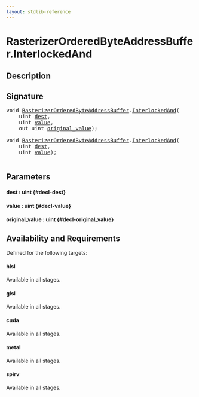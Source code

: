 ```yaml
---
layout: stdlib-reference
---
```


# RasterizerOrderedByteAddressBuffer\.InterlockedAnd

## Description





## Signature 

<pre>
<span class="code_keyword">void</span> <a href="/stdlib-reference/types/rasterizerorderedbyteaddressbuffer-0ahls/index" class="code_type">RasterizerOrderedByteAddressBuffer</a>.<a href="/stdlib-reference/types/rasterizerorderedbyteaddressbuffer-0ahls/interlockedand-0b">InterlockedAnd</a>(
    <span class="code_keyword">uint</span> <a href="/stdlib-reference/types/rasterizerorderedbyteaddressbuffer-0ahls/interlockedand-0b#decl-dest" class="code_param">dest</a>,
    <span class="code_keyword">uint</span> <a href="/stdlib-reference/types/rasterizerorderedbyteaddressbuffer-0ahls/interlockedand-0b#decl-value" class="code_param">value</a>,
    <span class="code_keyword">out</span> <span class="code_keyword">uint</span> <a href="/stdlib-reference/types/rasterizerorderedbyteaddressbuffer-0ahls/interlockedand-0b#decl-original_value" class="code_param">original_value</a>);

<span class="code_keyword">void</span> <a href="/stdlib-reference/types/rasterizerorderedbyteaddressbuffer-0ahls/index" class="code_type">RasterizerOrderedByteAddressBuffer</a>.<a href="/stdlib-reference/types/rasterizerorderedbyteaddressbuffer-0ahls/interlockedand-0b">InterlockedAnd</a>(
    <span class="code_keyword">uint</span> <a href="/stdlib-reference/types/rasterizerorderedbyteaddressbuffer-0ahls/interlockedand-0b#decl-dest" class="code_param">dest</a>,
    <span class="code_keyword">uint</span> <a href="/stdlib-reference/types/rasterizerorderedbyteaddressbuffer-0ahls/interlockedand-0b#decl-value" class="code_param">value</a>);

</pre>

## Parameters

#### dest  : uint {#decl-dest}
#### value  : uint {#decl-value}
#### original\_value  : uint {#decl-original_value}

## Availability and Requirements

Defined for the following targets:

#### hlsl
Available in all stages.

#### glsl
Available in all stages.

#### cuda
Available in all stages.

#### metal
Available in all stages.

#### spirv
Available in all stages.




